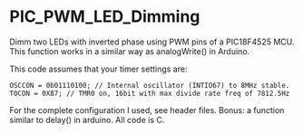 # PIC_PWM_LED_Dimming
Dimm two LEDs with inverted phase using PWM pins of a PIC18F4525 MCU.
This function works in a similar way as analogWrite() in Arduino.

This code assumes that your timer settings are:
```
OSCCON = 0b01110100; // Internal oscillator (INTIO67) to 8MHz stable.
T0CON = 0X87; // TMR0 on, 16bit with max divide rate freq of 7812.5Hz
```

For the complete configuration I used, see header files.
Bonus: a function similar to delay() in arduino.
All code is C.
